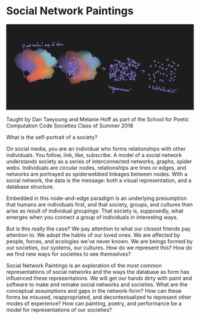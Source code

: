 # Social Network Paintings
![](https://github.com/smalldatasquad/social-network-paintings/blob/master/snp.jpg)

Taught by Dan Taeyoung and Melanie Hoff as part of the School for Poetic Computation Code Societies Class of Summer 2018 


What is the self-portrait of a society?

On social media, you are an individual who forms relationships with other individuals. You follow, link, like, subscribe. A model of a social network understands society as a series of interconnected networks, graphs, spider webs. Individuals are circular nodes, relationships are lines or edges, and networks are portrayed as spiderwebbed linkages between nodes. With a social network, the data is the message: both a visual representation, and a database structure.

Embedded in this node-and-edge paradigm is an underlying presumption that humans are individuals first, and that society, groups, and cultures then arise as result of individual groupings: That society is, supposedly, what emerges when you connect a group of individuals in interesting ways.

But is this really the case? We pay attention to what our closest friends pay attention to. We adopt the habits of our loved ones. We are affected by people, forces, and ecologies we’ve never known. We are beings formed by our societies, our systems, our cultures. How do we represent this? How do we find new ways for societies to see themselves?

Social Network Paintings is an exploration of the most common representations of social networks and the ways the database as form has influenced these representations.
We will get our hands dirty with paint and software to make and remake social networks and societies. What are the conceptual assumptions and gaps in the network-form? How can these forms be misused, reappropriated, and decontextualized to represent other modes of experience? How can painting, poetry, and performance be a model for representations of our societies? 



